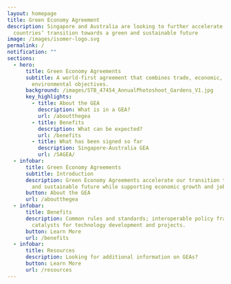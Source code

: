 ```yaml
---
layout: homepage
title: Green Economy Agreement
description: Singapore and Australia are looking to further accelerate both
  countries’ transition towards a green and sustainable future
image: /images/isomer-logo.svg
permalink: /
notification: ""
sections:
  - hero:
      title: Green Economy Agreements
      subtitle: A world-first agreement that combines trade, economic, and
        environmental objectives.
      background: /images/STB_47454_AnnualPhotoshoot_Gardens_V1.jpg
      key_highlights:
        - title: About the GEA
          description: What is in a GEA?
          url: /aboutthegea
        - title: Benefits
          description: What can be expected?
          url: /benefits
        - title: What has been signed so far
          description: Singapore-Australia GEA
          url: /SAGEA/
  - infobar:
      title: Green Economy Agreements
      subtitle: Introduction
      description: Green Economy Agreements accelerate our transition towards a green
        and sustainable future while supporting economic growth and jobs.
      button: About the GEA
      url: /aboutthegea
  - infobar:
      title: Benefits
      description: Common rules and standards; interoperable policy frameworks; and
        catalysts for technology development and projects.
      button: Learn More
      url: /benefits
  - infobar:
      title: Resources
      description: Looking for additional information on GEAs?
      button: Learn More
      url: /resources
---
```

